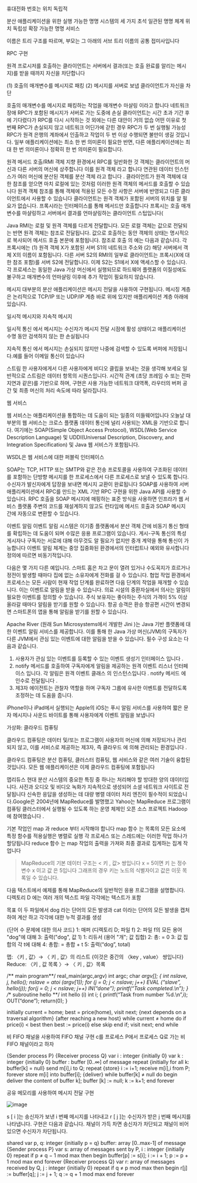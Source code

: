 휴대전화 번호는 위치 독립적

분산 애플리케이션을 위한 실행 가능한 명명 시스템의 세 가지 초석
  일관된 명명 체계
  위치 독립성 
  확장 가능한 명명 서비스
  
이름은 트리 구조를 따르며, 부모는 그 아래의 서브 트리 이름의 공통 접미사입니다
 


RPC 구현

원격 프로시저를 호출하는 클라이언트는 서버에서 결과(또는 호출 완료를 알리는 메시지)를 받을 때까지 자신을 차단합니다

(1) 호출의 매개변수를 메시지로 패킹
(2) 메시지를 서버로 보냅
클라이언트가 자신을 차단

호출의 매개변수를 메시지로 패킹하는 작업을 매개변수 마샬링 이라고 합니다
네트워크 장애
RPC가 포함된 메시지가 서버로 가는 도중에 손실
클라이언트는 시간 초과 기간 후에 기다렸다가 RPC를 다시 시작하는 것 외에는 다른 대안이 거의 없습
어떤 이유로 첫 번째 RPC가 손실되지 않고 네트워크 어딘가에 갇힌 경우 RPC가 두 번 실행될 가능성
RPC가 원격 은행의 계좌에서 인출하고 작업이 두 번 이상 수행되면 불만이 생길 것입니다. 일부 애플리케이션에는 최소 한 번 의미론이 필요한 반면, 다른 애플리케이션에는 최대 한 번 의미론이나 정확히 한 번 의미론이 필요합니다.

원격 메서드 호출/RMI
 객체 지향 환경에서 RPC를 일반화한 것
 객체는 클라이언트의 머신과 다른 서버의 머신에 상주합니다
이를 원격 객체 라고 합니다
연관된 데이터 인스턴스가 여러 머신에 분산된 객체를 분산 객체 라고 합니다
. 클라이언트가 원격 객체에 대한 참조를 얻으면 마치 로컬에 있는 것처럼 이러한 원격 객체의 메서드를 호출할 수 있습니다
원격 객체 참조를 통해 객체에 적용된 모든 수정 사항은 서버에 반영되고 다른 클라이언트에서 사용할 수 있습니다
 클라이언트는 원격 객체가 포함된 서버의 위치를 ​​알 필요가 없습니다. 
프록시라는 인터페이스를 통해 메서드만 호출합니다
프록시는 호출 매개변수를 마샬링하고 서버에서 결과를 언마샬링하는 클라이언트 스텁입니다(

Java RMI는 로컬 및 원격 객체를 다르게 전달합니다. 모든 로컬 객체는 값으로 전달되는 반면 원격 객체는 참조로 전달됩니다. 값으로 호출하는 동안 객체의 상태는 명시적으로 복사되어 메서드 호출 본문에 포함됩니다. 참조로 호출 의 예는 다음과 같습니다. 각 프록시에는 (1) 원격 객체 X가 포함된 서버 S1의 네트워크 주소와 (2) 해당 서버에서 객체 X의 이름이 포함됩니다. 다른 서버 S2의 RMI의 일부로 클라이언트는 프록시(X에 대한 참조 포함)를 서버 S2에 전달합니다. 이제 S2는 S1에서 X에 액세스할 수 있습니다. 각 프로세스는 동일한 Java 가상 머신에서 실행되므로 하드웨어 플랫폼의 이질성에도 불구하고 매개변수의 언마샬링 이후에 추가 작업이 필요하지 않습니다.


메시지
대부분의 분산 애플리케이션은 메시지 전달을 사용하여 구현됩니다. 
메시징 계층은 논리적으로 TCP/IP 또는 UDP/IP 계층 바로 위에 있지만 애플리케이션 계층 아래에 ​​있습니다. 

일시적 메시지와 지속적 메시지

 일시적 통신 에서 메시지는 수신자가 메시지 전달 시점에 활성 상태이고 애플리케이션 수명 동안 검색하지 않는 한 손실됩니다
 
지속적 통신 에서 메시지는 손실되지 않지만 나중에 검색할 수 있도록 버퍼에 저장됩니다.예를 들어 이메일 통신이 있습니다


 
 스트림
한 사용자에게서 다른 사용자에게 비디오 클립을 보내는 것을 생각해 보세요
일반적으로 스트림은 데이터 항목의 시퀀스입니다.
시간적 관계 (초당 프레임 수 또는 전파 지연과 같은)를 기반으로 하며, 구현은 사용 가능한 네트워크 대역폭, 라우터의 버퍼 공간 및 최종 머신의 처리 속도에 따라 달라집니다.

웹 서비스

웹 서비스는 애플리케이션을 통합하는 데 도움이 되는 일종의 미들웨어입니다
오늘날 대부분의 웹 서비스는 크로스 플랫폼 데이터 통신에 널리 사용되는 XML을 기반으로 합니다. 여기에는 SOAP(Simple Object Access Protocol), WSDL(Web Service Description Language) 및 UDDI(Universal Description, Discovery, and Integration Specification) 및 Java 웹 서비스가 포함됩니다.

WSDL은 웹 서비스에 대한 퍼블릭 인터페이스

SOAP는 TCP, HTTP 또는 SMTP와 같은 전송 프로토콜을 사용하여 구조화된 데이터를 포함하는 단방향 메시지를 한 프로세스에서 다른 프로세스로 보낼 수 있도록 합니다. 
수신자가 발신자에게 답장을 보내면 메시지 교환이 완료됩니다
SOAP를 사용하여 서버 애플리케이션에서 RPC를 만드는 XML 기반 RPC 구현을 위한 Java API를 사용할 수 있습니다. RPC 호출을 SOAP 메시지에 매핑하는 표준 방식을 사용하면 인프라가 웹 서비스 플랫폼 주변의 코드를 재설계하지 않고도 런타임에 메서드 호출과 SOAP 메시지 간에 자동으로 변환할 수 있습니다.


이벤트 알림
이벤트 알림 시스템은 이기종 플랫폼에서 분산 객체 간에 비동기 통신 형태를 확립하는 데 도움이 되며 수많은 응용 프로그램이 있습니다.
게시-구독 통신의 특성
게시자나 구독자는 서로에 대해 아무것도 알 필요가 없지만 중개 계약을 통해 통신이 가능합니다
이벤트 알림 체계는 중앙 집중화된 환경에서의 인터럽트나 예외와 유사합니다
정의에 따르면 비동기적입니다.

다음은 몇 가지 다른 예입니다. 스마트 홈은 차고 문이 열려 있거나 수도꼭지가 흐르거나 정전이 발생할 때마다 집에 없는 소유자에게 전화를 걸 수 있습니다. 협업 작업 환경에서 프로세스는 모든 사람이 현재 작업 단계를 완료하면 다음 단계의 작업을 재개할 수 있습니다. 이는 이벤트로 알림을 받을 수 있습니다. 의료 시설의 중환자실에서 의사는 알림이 필요한 이벤트를 정의할 수 있습니다. 주식 보유자는 좋아하는 주식의 가격이 5% 이상 올라갈 때마다 알림을 받기를 원할 수 있습니다. 항공 승객은 환승 항공편 시간이 변경되면 스마트폰의 앱을 통해 알림을 받기를 원할 수 있습니다.

Apache River (원래 Sun Microsystems에서 개발한 Jini )는 Java 기반 플랫폼에 대한 이벤트 알림 서비스를 제공합니다. 이를 통해 한 Java 가상 머신(JVM)의 구독자가 다른 JVM에서 관심 있는 이벤트에 대한 알림을 받을 수 있습니다. 필수 구성 요소는 다음과 같습니다.

1. 사용자가 관심 있는 이벤트를 등록할 수 있는 이벤트 생성기 인터페이스 입니다 .
2. notify 메서드를 호출하여 구독자에게 알림을 제공하는 원격 이벤트 리스너 인터페이스 입니다. 각 알림은 원격 이벤트 클래스 의 인스턴스입니다 . notify 메서드 에 인수로 전달됩니다 .
3. 제3자 에이전트는 관찰자 역할을 하며 구독자 그룹에 유사한 이벤트를 전달하도록 조정하는 데 도움을 줍니다.

iPhone이나 iPad에서 실행되는 Apple의 iOS는 푸시 알림 서비스를 사용하여 짧은 문자 메시지나 사운드 바이트를 통해 사용자에게 이벤트 알림을 보냅니다

가상화: 클라우드 컴퓨팅

클라우드 컴퓨팅은 데이터 및/또는 프로그램이 사용자의 머신에 의해 저장되거나 관리되지 않고, 이를 서비스로 제공하는 제3자, 즉 클라우드 에 의해 관리되는 환경입니다 .

클라우드 컴퓨팅은 분산 컴퓨팅, 클러스터 컴퓨팅, 웹 서비스와 같은 여러 기술이 융합된 것입니다.
 모든 웹 애플리케이션은 이제 클라우드 컴퓨팅에 포함됩니다

맵리듀스
현대 분산 시스템의 중요한 특징 중 하나는 처리해야 할 방대한 양의 데이터입니다. 
 사진과 오디오 및 비디오 녹화가 지속적으로 생성되어 소셜 네트워크 사이트로 전달됩니다
신속한 응답을 생성하는 데 대량 병렬 데이터 처리 엔진이 필수적이 되었습니다.Google은 2004년에 MapReduce를 발명했고
Yahoo는 MapReduce 프로그램이 컴퓨팅 클러스터에서 실행될 수 있도록 하는 운영 체제인 오픈 소스 프로젝트 Hadoop 에 참여했습니다 .


기본 작업인 map 과 reduce 부터 시작해야 합니다
map 함수 는 목록의 모든 요소에 특정 함수를 적용실행은 병렬로 실행
각 프로세스 또는 스레드에는 이러한 작업 하나가 할당됩니다
 reduce 함수 는 map 작업의 출력을 가져와 최종 결과로 집계하는 집계 작업니다

> MapReduce의 기본 데이터 구조는 < 키 , 값> 쌍입니다
x = 5이면 키 는 정수 변수 x 이고 값 은 5입니다
그래프의 경우 키는 노드의 식별자이고 값은 이웃 목록일 수 있습니다.

다음 텍스트에서 예제를 통해 MapReduce의 일반적인 응용 프로그램을 설명합니다.
디렉토리 D 에는 여러 개의 텍스트 파일
각각에는 텍스트가 포함

목표
이 두 파일에서 dog 라는 단어의 모든 발생과 cat 이라는 단어의 모든 발생을 캡처하여 계산 하고 각각에 대한 누적 결과를 생성

{단어 수 문제에 대한 의사 코드}
1: 매퍼 (디렉토리 D; 파일 f)
2: 파일 f의 모든 용어 "dog"에 대해
3: 출력("dog", 값 1)
1: 리듀서 (용어 "개"; 값 집합)
2: 총: = 0
3: 값 집합의 각 t에 대해
4: 총합: = 총합 + t
5: 출력(“dog”, total)

맵: 〈키 , 값〉→ 〈 키 , 값〉의 리스트
{이것은 중간의 〈key , value〉 쌍입니다}
Reduce: 〈키 , 값 목록 〉→ 〈 키 , 값〉목록




/** main program**/
real_main(argc,argv)
int argc;
char *argv[];
{
  int nslave, j, hello();
  nslave = atoi (argv[1]);
  for (j = 0; j < nslave; j++)
  EVAL (“slave”, hello(j));
  for(j = 0; j < nslave; j++)
  IN(“done”);
 printf(“Task completed.\n”);
}
/** subroutine hello **/
  int hello (i)
  int i;
{
  printf(“Task from number %d.\n”,i);
  OUT(“done”);
  return(0);
}


initially	current = home; best = price(home),
	visit next; {next depends on a traversal algorithm}
	{after reaching a new host}
while	current ≠ home do
if price(i) < best then best := price(i) else skip end if;
	visit next;
end while


 비 FIFO 채널을 사용하여 FIFO 채널 구현
c를 프로세스 P에서 프로세스 Q로 가는 비 FIFO 채널이라고 하자





{Sender process P}   {Receiver process Q}
var i : integer {initially 0} var k : integer {initially 0}
        buffer : buffer [0..∞] of
         message
repeat       {initially for all k:
         buffer[k] = null}
   send m[i],i to Q;   repeat {store}
   i := i+1;    receive m[i],i from P;
forever      store m[i] into buffer[i];
        {deliver}
        while buffer[k] ≠ null do
        begin
        deliver the content of 
        buffer k];
         buffer [k] := null; k := k+1;
        end
        forever

공유 메모리를 사용하여 메시지 전달 구현

![image](https://github.com/user-attachments/assets/67e18282-fd27-4445-8213-08f9a1e21712)


s [ i ]는 송신자가 보낸 i 번째 메시지를 나타내고 r [ j ]는 수신자가 받은 j 번째 메시지를 나타냅니다. 구현은 다음과 같습니다. 채널이 가득 차면 송신자가 차단되고 채널이 비어 있으면 수신자가 차단됩니다.

shared var p, q: integer {initially p = q}
buffer: array [0..max-1] of message
{Sender process P}
var s: array of messages sent by P, i : integer {initially 0}
repeat
 if p ≠ q − 1 mod max then
 begin
    buffer[p] := s[i]; i := i + 1; p := p + 1 mod max
 end
forever
{Receiver process Q}
var r: array of messages received by Q, j : integer {initially 0}
repeat
 if q ≠ p mod max then
 begin
    r[j] := buffer[q]; j := j + 1; q := q + 1 mod max
 end
forever






















































































































































































































































































































